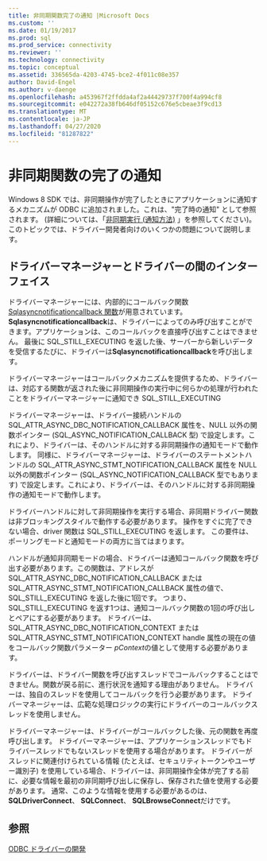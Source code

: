 ```yaml
---
title: 非同期関数完了の通知 |Microsoft Docs
ms.custom: ''
ms.date: 01/19/2017
ms.prod: sql
ms.prod_service: connectivity
ms.reviewer: ''
ms.technology: connectivity
ms.topic: conceptual
ms.assetid: 336565da-4203-4745-bce2-4f011c08e357
author: David-Engel
ms.author: v-daenge
ms.openlocfilehash: a453967f2ffdda4af2a44429737f700f4a994cf8
ms.sourcegitcommit: e042272a38fb646df05152c676e5cbeae3f9cd13
ms.translationtype: MT
ms.contentlocale: ja-JP
ms.lasthandoff: 04/27/2020
ms.locfileid: "81287822"
---
```

# <a name="notification-of-asynchronous-function-completion"></a>非同期関数の完了の通知
Windows 8 SDK では、非同期操作が完了したときにアプリケーションに通知するメカニズムが ODBC に追加されました。これは、"完了時の通知" として参照されます。 (詳細については、「[非同期実行 (通知方法)](../../../odbc/reference/develop-app/asynchronous-execution-notification-method.md) 」を参照してください)。このトピックでは、ドライバー開発者向けのいくつかの問題について説明します。  
  
## <a name="the-interface-between-the-driver-manager-and-driver"></a>ドライバーマネージャーとドライバーの間のインターフェイス  
 ドライバーマネージャーには、内部的にコールバック関数[Sqlasyncnotificationcallback 関数](../../../odbc/reference/develop-driver/sqlasyncnotificationcallback-function.md)が用意されています。 **Sqlasyncnotificationcallback**は、ドライバーによってのみ呼び出すことができます。アプリケーションは、このコールバックを直接呼び出すことはできません。 最後に SQL_STILL_EXECUTING を返した後、サーバーから新しいデータを受信するたびに、ドライバーは**Sqlasyncnotificationcallback**を呼び出します。  
  
 ドライバーマネージャーはコールバックメカニズムを提供するため、ドライバーは、対応する関数が返された後に非同期操作の実行中に何らかの処理が行われたことをドライバーマネージャーに通知でき SQL_STILL_EXECUTING  
  
 ドライバーマネージャーは、ドライバー接続ハンドルの SQL_ATTR_ASYNC_DBC_NOTIFICATION_CALLBACK 属性を、NULL 以外の関数ポインター (SQL_ASYNC_NOTIFICATION_CALLBACK 型) で設定します。これにより、ドライバーは、そのハンドルに対する非同期操作の通知モードで動作します。 同様に、ドライバーマネージャーは、ドライバーのステートメントハンドルの SQL_ATTR_ASYNC_STMT_NOTIFICATION_CALLBACK 属性を NULL 以外の関数ポインター (SQL_ASYNC_NOTIFICATION_CALLBACK 型でもあります) で設定します。これにより、ドライバーは、そのハンドルに対する非同期操作の通知モードで動作します。  
  
 ドライバーハンドルに対して非同期操作を実行する場合、非同期ドライバー関数は非ブロッキングスタイルで動作する必要があります。 操作をすぐに完了できない場合、driver 関数は SQL_STILL_EXECUTING を返します。 この要件は、ポーリングモードと通知モードの両方に当てはまります。  
  
 ハンドルが通知非同期モードの場合、ドライバーは通知コールバック関数を呼び出す必要があります。この関数は、アドレスが SQL_ATTR_ASYNC_DBC_NOTIFICATION_CALLBACK または SQL_ATTR_ASYNC_STMT_NOTIFICATION_CALLBACK 属性の値で、SQL_STILL_EXECUTING を返した後に1回です。 つまり、SQL_STILL_EXECUTING を返す1つは、通知コールバック関数の1回の呼び出しとペアにする必要があります。 ドライバーは、SQL_ATTR_ASYNC_DBC_NOTIFICATION_CONTEXT または SQL_ATTR_ASYNC_STMT_NOTIFICATION_CONTEXT handle 属性の現在の値をコールバック関数パラメーター *pContext*の値として使用する必要があります。  
  
 ドライバーは、ドライバー関数を呼び出すスレッドでコールバックすることはできません。関数が戻る前に、進行状況を通知する理由がありません。 ドライバーは、独自のスレッドを使用してコールバックを行う必要があります。 ドライバーマネージャーは、広範な処理ロジックの実行にドライバーのコールバックスレッドを使用しません。  
  
 ドライバーマネージャーは、ドライバーがコールバックした後、元の関数を再度呼び出します。 ドライバーマネージャーは、アプリケーションスレッドでもドライバースレッドでもないスレッドを使用する場合があります。 ドライバーがスレッドに関連付けられている情報 (たとえば、セキュリティトークンやユーザー識別子) を使用している場合、ドライバーは、非同期操作全体が完了する前に、必要な情報を最初の非同期呼び出しに保存し、保存された値を使用する必要があります。 通常、このような情報を使用する必要があるのは、 **SQLDriverConnect**、 **SQLConnect**、 **SQLBrowseConnect**だけです。  
  
## <a name="see-also"></a>参照  
 [ODBC ドライバーの開発](../../../odbc/reference/develop-driver/developing-an-odbc-driver.md)
